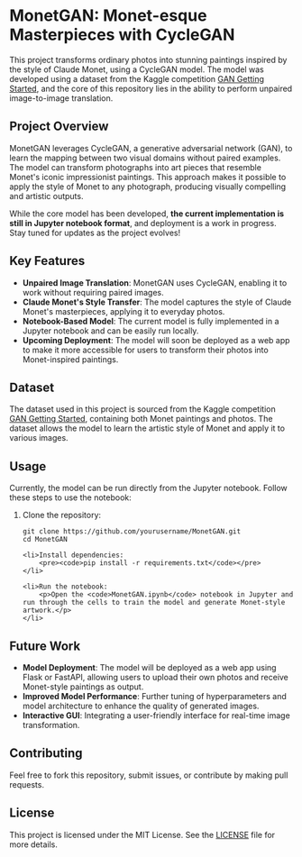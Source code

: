 <h1>MonetGAN: Monet-esque Masterpieces with CycleGAN</h1>

<p>This project transforms ordinary photos into stunning paintings inspired by the style of Claude Monet, using a CycleGAN model. The model was developed using a dataset from the Kaggle competition <a href="https://www.kaggle.com/competitions/gan-getting-started">GAN Getting Started</a>, and the core of this repository lies in the ability to perform unpaired image-to-image translation.</p>

<h2>Project Overview</h2>

<p>MonetGAN leverages CycleGAN, a generative adversarial network (GAN), to learn the mapping between two visual domains without paired examples. The model can transform photographs into art pieces that resemble Monet's iconic impressionist paintings. This approach makes it possible to apply the style of Monet to any photograph, producing visually compelling and artistic outputs.</p>

<p>While the core model has been developed, <strong>the current implementation is still in Jupyter notebook format</strong>, and deployment is a work in progress. Stay tuned for updates as the project evolves!</p>

<h2>Key Features</h2>

<ul>
    <li><strong>Unpaired Image Translation</strong>: MonetGAN uses CycleGAN, enabling it to work without requiring paired images.</li>
    <li><strong>Claude Monet's Style Transfer</strong>: The model captures the style of Claude Monet's masterpieces, applying it to everyday photos.</li>
    <li><strong>Notebook-Based Model</strong>: The current model is fully implemented in a Jupyter notebook and can be easily run locally.</li>
    <li><strong>Upcoming Deployment</strong>: The model will soon be deployed as a web app to make it more accessible for users to transform their photos into Monet-inspired paintings.</li>
</ul>

<h2>Dataset</h2>

<p>The dataset used in this project is sourced from the Kaggle competition <a href="https://www.kaggle.com/competitions/gan-getting-started">GAN Getting Started</a>, containing both Monet paintings and photos. The dataset allows the model to learn the artistic style of Monet and apply it to various images.</p>

<h2>Usage</h2>

<p>Currently, the model can be run directly from the Jupyter notebook. Follow these steps to use the notebook:</p>

<ol>
    <li>Clone the repository:
        <pre><code>git clone https://github.com/yourusername/MonetGAN.git<br>cd MonetGAN</code></pre>
    </li>

    <li>Install dependencies:
        <pre><code>pip install -r requirements.txt</code></pre>
    </li>

    <li>Run the notebook:
        <p>Open the <code>MonetGAN.ipynb</code> notebook in Jupyter and run through the cells to train the model and generate Monet-style artwork.</p>
    </li>
</ol>


<h2>Future Work</h2>

<ul>
    <li><strong>Model Deployment</strong>: The model will be deployed as a web app using Flask or FastAPI, allowing users to upload their own photos and receive Monet-style paintings as output.</li>
    <li><strong>Improved Model Performance</strong>: Further tuning of hyperparameters and model architecture to enhance the quality of generated images.</li>
    <li><strong>Interactive GUI</strong>: Integrating a user-friendly interface for real-time image transformation.</li>
</ul>

<h2>Contributing</h2>

<p>Feel free to fork this repository, submit issues, or contribute by making pull requests.</p>

<h2>License</h2>

<p>This project is licensed under the MIT License. See the <a href="LICENSE">LICENSE</a> file for more details.</p>

